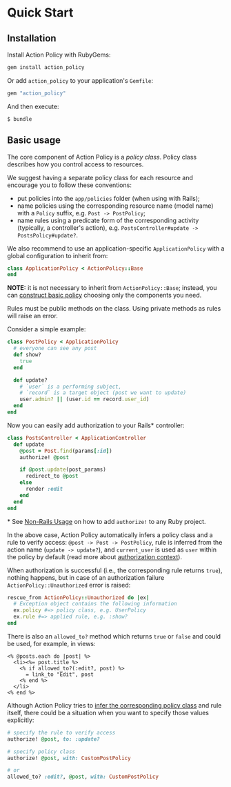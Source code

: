 # Quick Start

## Installation

Install Action Policy with RubyGems:

```ruby
gem install action_policy
```

Or add `action_policy` to your application's `Gemfile`:

```ruby
gem "action_policy"
```

And then execute:

    $ bundle

## Basic usage

The core component of Action Policy is a _policy class_. Policy class describes how you control access to resources.

We suggest having a separate policy class for each resource and encourage you to follow these conventions:
- put policies into the `app/policies` folder (when using with Rails);
- name policies using the corresponding resource name (model name) with a `Policy` suffix, e.g. `Post -> PostPolicy`;
- name rules using a predicate form of the corresponding activity (typically, a controller's action), e.g. `PostsController#update -> PostsPolicy#update?`.

We also recommend to use an application-specific `ApplicationPolicy` with a global configuration to inherit from:

```ruby
class ApplicationPolicy < ActionPolicy::Base
end
```

**NOTE:** it is not necessary to inherit from `ActionPolicy::Base`; instead, you can [construct basic policy](custom_policy.md) choosing only the components you need.

Rules must be public methods on the class. Using private methods as rules will raise an error.

Consider a simple example:

```ruby
class PostPolicy < ApplicationPolicy
  # everyone can see any post
  def show?
    true
  end

  def update?
    # `user` is a performing subject,
    # `record` is a target object (post we want to update)
    user.admin? || (user.id == record.user_id)
  end
end
```

Now you can easily add authorization to your Rails\* controller:

```ruby
class PostsController < ApplicationController
  def update
    @post = Post.find(params[:id])
    authorize! @post

    if @post.update(post_params)
      redirect_to @post
    else
      render :edit
    end
  end
end
```

\* See [Non-Rails Usage](non_rails.md) on how to add `authorize!` to any Ruby project.

In the above case, Action Policy automatically infers a policy class and a rule to verify access: `@post -> Post -> PostPolicy`, rule is inferred from the action name (`update -> update?`), and `current_user` is used as `user` within the policy by default (read more about [authorization context](authorization_context.md)).

When authorization is successful (i.e., the corresponding rule returns `true`), nothing happens, but in case of an authorization failure `ActionPolicy::Unauthorized` error is raised:

```ruby
rescue_from ActionPolicy::Unauthorized do |ex|
  # Exception object contains the following information
  ex.policy #=> policy class, e.g. UserPolicy
  ex.rule #=> applied rule, e.g. :show?
end
```

There is also an `allowed_to?` method which returns `true` or `false` and could be used, for example, in views:

```erb
<% @posts.each do |post| %>
  <li><%= post.title %>
    <% if allowed_to?(:edit?, post) %>
      = link_to "Edit", post
    <% end %>
  </li>
<% end %>
```

Although Action Policy tries to [infer the corresponding policy class](policy_lookup.md) and rule itself, there could be a situation when you want to specify those values explicitly:

```ruby
# specify the rule to verify access
authorize! @post, to: :update?

# specify policy class
authorize! @post, with: CustomPostPolicy

# or
allowed_to? :edit?, @post, with: CustomPostPolicy
```
